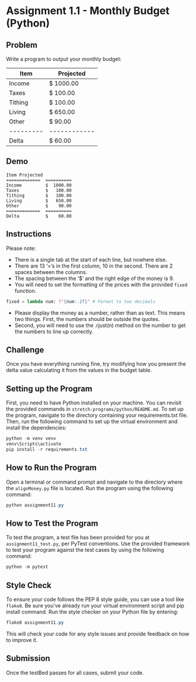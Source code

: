 # Assignment 1.1 - Monthly Budget (Python)

## Problem

Write a program to output your monthly budget:

| Item    | Projected  |
|---------|------------|
| Income  | $ 1000.00  |
| Taxes   | $  100.00  |
| Tithing | $  100.00  |
| Living  | $  650.00  |
| Other   | $   90.00  |
|---------|------------|
| Delta   | $   60.00  |

## Demo

```
Item Projected
=============  ==========
Income         $  1000.00
Taxes          $   100.00
Tithing        $   100.00
Living         $   650.00
Other          $    90.00
=============  ==========
Delta          $    60.00
```

## Instructions

Please note:

- There is a single tab at the start of each line, but nowhere else.
- There are 13 ‘=’s in the first column, 10 in the second. There are 2 spaces between the columns.
- The spacing between the ‘$’ and the right edge of the money is 9.
- You will need to set the formatting of the prices with the provided `fixed` function.

```python
fixed = lambda num: f"{num:.2f}" # Format to two decimals
```

- Please display the money as a number, rather than as text. This means two things. First, the numbers should be outside the quotes.
- Second, you will need to use the .rjust(n) method on the number to get the numbers to line up correctly.

## Challenge

Once you have everything running fine, try modifying how you present the delta value calculating it from the values in the budget table.

## Setting up the Program

First, you need to have Python installed on your machine.
You can revisit the provided commands in `stretch-programs/python/README.md`.
To set up the program, navigate to the directory containing your requirements.txt file. Then, run the following command to set up the virtual environment and install the dependencies:

```Powershell
python -m venv venv
venv\Scripts\activate
pip install -r requirements.txt
```

## How to Run the Program

Open a terminal or command prompt and navigate to the directory where the `alignMoney.py` file is located.
Run the program using the following command:

```Powershell
python assignment11.py
```

## How to Test the Program

To test the program, a test file has been provided for you at `assignment11_test.py`, per PyTest conventions. Use the provided framework to test your program against the test cases by using the following command:

```Powershell
python -m pytest
```

## Style Check

To ensure your code follows the PEP 8 style guide, you can use a tool like `flake8`. Be sure you've already run your virtual environment script and pip install command. Run the style checker on your Python file by entering:

```Powershell
flake8 assignment11.py
```

This will check your code for any style issues and provide feedback on how to improve it.

## Submission
Once the testBed passes for all cases, submit your code.
